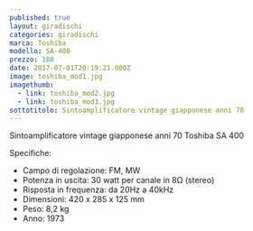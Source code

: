 ```yaml
---
published: true
layout: giradischi
categories: giradischi
marca: Toshiba
modello: SA-400
prezzo: 180
date: 2017-07-01T20:19:21.000Z
image: toshiba_mod1.jpg
imagethumb:
  - link: toshiba_mod2.jpg
  - link: toshiba_mod3.jpg
sottotitolo: Sintoamplificatore vintage giapponese anni 70
---
```

Sintoamplificatore vintage giapponese anni 70 Toshiba SA 400

Specifiche:
- Campo di regolazione: FM, MW
- Potenza in uscita: 30 watt per canale in 8Ω (stereo)
- Risposta in frequenza: da 20Hz a 40kHz
- Dimensioni: 420 x 285 x 125 mm
- Peso: 8,2 kg
- Anno: 1973
